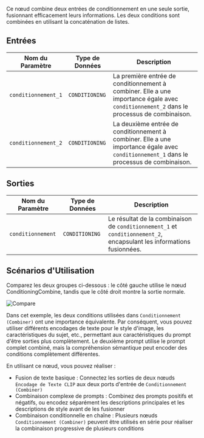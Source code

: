 Ce nœud combine deux entrées de conditionnement en une seule sortie, fusionnant efficacement leurs informations. Les deux conditions sont combinées en utilisant la concaténation de listes.

## Entrées

| Nom du Paramètre     | Type de Données    | Description |
|----------------------|--------------------|-------------|
| `conditionnement_1`  | `CONDITIONING`     | La première entrée de conditionnement à combiner. Elle a une importance égale avec `conditionnement_2` dans le processus de combinaison. |
| `conditionnement_2`  | `CONDITIONING`     | La deuxième entrée de conditionnement à combiner. Elle a une importance égale avec `conditionnement_1` dans le processus de combinaison. |

## Sorties

| Nom du Paramètre     | Type de Données    | Description |
|----------------------|--------------------|-------------|
| `conditionnement`    | `CONDITIONING`     | Le résultat de la combinaison de `conditionnement_1` et `conditionnement_2`, encapsulant les informations fusionnées. |

## Scénarios d'Utilisation

Comparez les deux groupes ci-dessous : le côté gauche utilise le nœud ConditioningCombine, tandis que le côté droit montre la sortie normale.

![Compare](./asset/compare.jpg)

Dans cet exemple, les deux conditions utilisées dans `Conditionnement (Combiner)` ont une importance équivalente. Par conséquent, vous pouvez utiliser différents encodages de texte pour le style d'image, les caractéristiques du sujet, etc., permettant aux caractéristiques du prompt d'être sorties plus complètement. Le deuxième prompt utilise le prompt complet combiné, mais la compréhension sémantique peut encoder des conditions complètement différentes.

En utilisant ce nœud, vous pouvez réaliser :

- Fusion de texte basique : Connectez les sorties de deux nœuds `Encodage de Texte CLIP` aux deux ports d'entrée de `Conditionnement (Combiner)`
- Combinaison complexe de prompts : Combinez des prompts positifs et négatifs, ou encodez séparément les descriptions principales et les descriptions de style avant de les fusionner
- Combinaison conditionnelle en chaîne : Plusieurs nœuds `Conditionnement (Combiner)` peuvent être utilisés en série pour réaliser la combinaison progressive de plusieurs conditions
